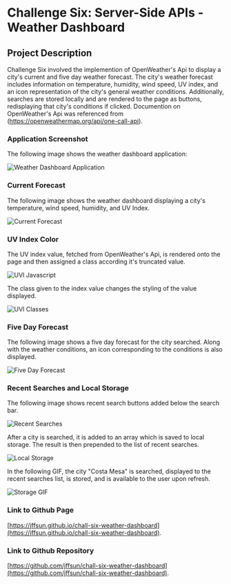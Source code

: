 # Challenge Six: Server-Side APIs - Weather Dashboard

## Project Description

Challenge Six involved the implemention of OpenWeather's Api to display a city's current and five day weather forecast. The city's weather forecast includes information on temperature,  humidity,  wind speed, UV index, and an icon representation of the city's general weather conditions. Additionally, searches are stored locally and are rendered to the page as buttons, redisplaying that city's conditions if clicked. Documention on OpenWeather's Api was referenced from (https://openweathermap.org/api/one-call-api). 

### Application Screenshot

The following image shows the weather dashboard application:

![Weather Dashboard Application](./assets/images/weather-dashboard.jpg)

### Current Forecast

The following image shows the weather dashboard displaying a city's temperature, wind speed, humidity, and UV Index. 

![Current Forecast](./assets/images/current-forecast.jpg)

### UV Index Color

The UV index value, fetched from OpenWeather's Api, is rendered onto the page and then assigned a class according it's truncated value.

![UVI Javascript](./assets/images/uvi-javascript.jpg)

The class given to the index value changes the styling of the value displayed.

![UVI Classes](./assets/images/uvi-classes.jpg)


### Five Day Forecast

The following image shows a five day forecast for the city searched. Along with the weather conditions, an icon corresponding to the conditions is also displayed.

![Five Day Forecast](./assets/images/five-day.jpg)

### Recent Searches and Local Storage

The following image shows recent search buttons added below the search bar. 

![Recent Searches](./assets/images/recents.jpg)

After a city is searched, it is added to an array which is saved to local storage. The result is then prepended to the list of recent searches.

![Local Storage](./assets/images/local-storage.jpg)

In the following GIF, the city "Costa Mesa" is searched, displayed to the recent searches list, is stored, and is available to the user upon refresh.

![Storage GIF](./assets/images/storage-demo.gif)

### Link to Github Page
[https://jffsun.github.io/chall-six-weather-dashboard](https://jffsun.github.io/chall-six-weather-dashboard).

### Link to Github Repository
[https://github.com/jffsun/chall-six-weather-dashboard](https://github.com/jffsun/chall-six-weather-dashboard).